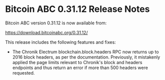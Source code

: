 # Bitcoin ABC 0.31.12 Release Notes

Bitcoin ABC version 0.31.12 is now available from:

  <https://download.bitcoinabc.org/0.31.12/>

This release includes the following features and fixes:
 - The Chronik Electrum blockchain.block.headers RPC now returns up to
   2016 block headers, as per the documentation. Previously, it mistakenly
   applied the page limits relevant to Chronik's block and headers endpoints
   and thus return an error if more than 500 headers were requested.
